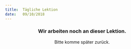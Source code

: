 ```yaml
---
title:  Tägliche Lektion
date:   09/10/2018
---
```


### <center>Wir arbeiten noch an dieser Lektion.</center>
<center>Bitte komme später zurück.</center>